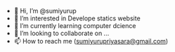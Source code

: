 - 👋 Hi, I’m @sumiyurup
- 👀 I’m interested in Develope statics website
- 🌱 I’m currently learning computer dcience
- 💞️ I’m looking to collaborate on ...
- 📫 How to reach me (sumiyurupriyasara@gmail.com)

<!---
sumiyurup/sumiyurup is a ✨ special ✨ repository because its `README.md` (this file) appears on your GitHub profile.
You can click the Preview link to take a look at your changes.
--->
